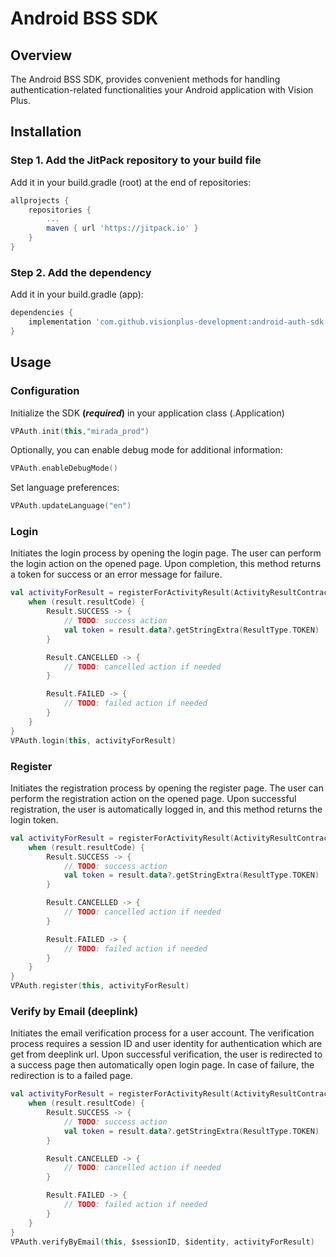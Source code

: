 # Android BSS SDK

## Overview
The Android BSS SDK, provides convenient methods for handling authentication-related functionalities your Android application with Vision Plus.

## Installation
### Step 1. Add the JitPack repository to your build file
Add it in your build.gradle (root) at the end of repositories:
```groovy
allprojects {
    repositories {
        ...
        maven { url 'https://jitpack.io' }
    }
}
```

### Step 2. Add the dependency
Add it in your build.gradle (app):
```groovy
dependencies {
    implementation 'com.github.visionplus-development:android-auth-sdk:$latest_version'
}
```


## Usage
### Configuration
Initialize the SDK **(*required*)** in your application class (.Application)
```kotlin
VPAuth.init(this,"mirada_prod")
```

Optionally, you can enable debug mode for additional information:
```kotlin
VPAuth.enableDebugMode()
```

Set language preferences:
```kotlin
VPAuth.updateLanguage("en")
```


### Login
Initiates the login process by opening the login page.
The user can perform the login action on the opened page. Upon completion, this method returns a token for success or an error message for failure.
```kotlin
val activityForResult = registerForActivityResult(ActivityResultContracts.StartActivityForResult()) { result ->
    when (result.resultCode) {
        Result.SUCCESS -> {
            // TODO: success action
            val token = result.data?.getStringExtra(ResultType.TOKEN)
        }

        Result.CANCELLED -> {
            // TODO: cancelled action if needed
        }

        Result.FAILED -> {
            // TODO: failed action if needed
        }
    }
}
VPAuth.login(this, activityForResult)
```


### Register
Initiates the registration process by opening the register page.
The user can perform the registration action on the opened page. Upon successful registration, the user is automatically logged in, and this method returns the login token.
```kotlin
val activityForResult = registerForActivityResult(ActivityResultContracts.StartActivityForResult()) { result ->
    when (result.resultCode) {
        Result.SUCCESS -> {
            // TODO: success action
            val token = result.data?.getStringExtra(ResultType.TOKEN)
        }

        Result.CANCELLED -> {
            // TODO: cancelled action if needed
        }

        Result.FAILED -> {
            // TODO: failed action if needed
        }
    }
}
VPAuth.register(this, activityForResult)
```


### Verify by Email (deeplink)
Initiates the email verification process for a user account.
The verification process requires a session ID and user identity for authentication which are get from deeplink url.
Upon successful verification, the user is redirected to a success page then automatically open login page. In case of failure, the redirection is to a failed page.
```kotlin
val activityForResult = registerForActivityResult(ActivityResultContracts.StartActivityForResult()) { result ->
    when (result.resultCode) {
        Result.SUCCESS -> {
            // TODO: success action
            val token = result.data?.getStringExtra(ResultType.TOKEN)
        }

        Result.CANCELLED -> {
            // TODO: cancelled action if needed
        }

        Result.FAILED -> {
            // TODO: failed action if needed
        }
    }
}
VPAuth.verifyByEmail(this, $sessionID, $identity, activityForResult)
```
